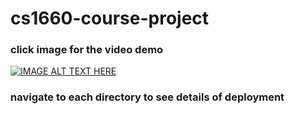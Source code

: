 # cs1660-course-project

### click image for the video demo
[![IMAGE ALT TEXT HERE](https://img.youtube.com/vi/RGDCuB1UgMk/0.jpg)](https://www.youtube.com/watch?v=RGDCuB1UgMk)

### navigate to each directory to see details of deployment
